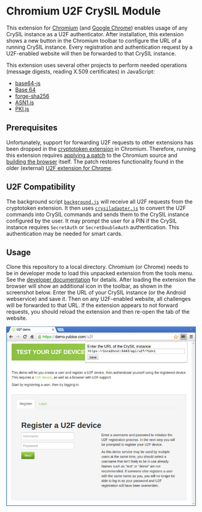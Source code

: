 # Chromium U2F CrySIL Module

This extension for [Chromium](https://www.chromium.org/) (and [Google Chrome](https://www.google.com/chrome/browser/desktop/)) enables usage of any CrySIL instance as a U2F authenticator. After installation, this extension shows a new button in the Chromium toolbar to configure the URL of a running CrySIL instance. Every registration and authentication request by a U2F-enabled website will then be forwarded to that CrySIL instance.

This extension uses several other projects to perform needed operations (message digests, reading X.509 certificates) in JavaScript:

* [base64-js](https://github.com/beatgammit/base64-js/)
* [Base 64](http://www-cs-students.stanford.edu/~tjw/jsbn/base64.js)
* [forge-sha256](https://github.com/brillout/forge-sha256)
* [ASN1.js](https://github.com/GlobalSign/ASN1.js/)
* [PKI.js](https://github.com/GlobalSign/PKI.js)

## Prerequisites 

Unfortunately, support for forwarding U2F requests to other extensions has been dropped in the [cryptotoken extension](https://chromium.googlesource.com/chromium/src.git/+/master/chrome/browser/resources/cryptotoken/) in Chromium. Therefore, running this extension requires [applying a patch](./0001-mod-chromium.patch) to the Chromium source and [building the browser](https://chromium.googlesource.com/chromium/src/+/master/docs/linux_build_instructions.md) itself. The patch restores functionality found in the older (external) [U2F extension for Chrome](https://github.com/google/u2f-ref-code/).

## U2F Compatibility

The background script [`background.js`](./background.js) will receive all U2F requests from the cryptotoken extension. It then uses [`crysiladapter.js`](./crysiladapter.js) to convert the U2F commands into CrySIL commands and sends them to the CrySIL instance configured by the user. It may prompt the user for a PIN if the CrySIL instance requires `SecretAuth` or `SecretDoubleAuth` authentication. This authentication may be needed for smart cards.

## Usage

Clone this repository to a local directory. Chromium (or Chrome) needs to be in developer mode to load this unpacked extension from the tools menu. See the [developer documentation](https://developer.chrome.com/extensions/getstarted#unpacked) for details. After loading the extension the browser will show an additional icon in the toolbar, as shown in the screenshot below. Enter the URL of your CrySIL instance (or the Android webservice) and save it. Then on any U2F-enabled website, all challenges will be forwarded to that URL. If the extension appears to not forward requests, you should reload the extension and then re-open the tab of the website.

![Screenshot](screenshot.png)

